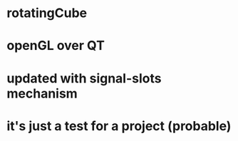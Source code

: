 # rotatingCube
# openGL over QT
# updated with signal-slots mechanism 
# it's just a test for a project (probable)

